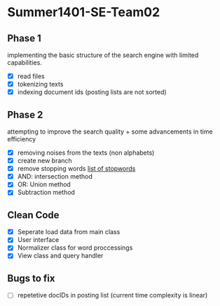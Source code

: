 # Summer1401-SE-Team02

## Phase 1
implementing the basic structure of the search engine with limited capabilities.
- [x] read files
- [x] tokenizing texts
- [x] indexing document ids (posting lists are not sorted)

## Phase 2
attempting to improve the search quality + some advancements in time efficiency
- [x] removing noises from the texts (non alphabets)
- [x] create new branch
- [x] remove stopping words [list of stopwords](https://www.geeksforgeeks.org/removing-stop-words-nltk-python/)
- [x] AND: intersection method
- [x] OR: Union method
- [x] Subtraction method

## Clean Code
- [x] Seperate load data from main class
- [x] User interface
- [x] Normalizer class for word proccessings
- [x] View class and query handler

## Bugs to fix
- [ ] repetetive docIDs in posting list (current time complexity is linear)
